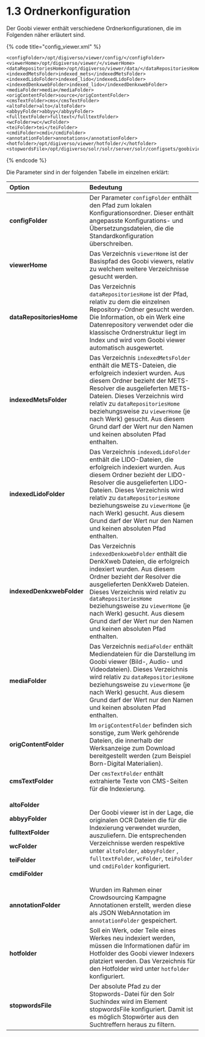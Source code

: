 # 1.3 Ordnerkonfiguration

Der Goobi viewer enthält verschiedene Ordnerkonfigurationen, die im Folgenden näher erläutert sind.

{% code title="config\_viewer.xml" %}
```markup
<configFolder>/opt/digiverso/viewer/config/</configFolder>
‌<viewerHome>/opt/digiverso/viewer/</viewerHome>
‌<dataRepositoriesHome>/opt/digiverso/viewer/data/</dataRepositoriesHome>
‌<indexedMetsFolder>indexed_mets</indexedMetsFolder>
‌<indexedLidoFolder>indexed_lido</indexedLidoFolder>
‌<indexedDenkxwebFolder>indexed_lido</indexedDenkxwebFolder>
‌<mediaFolder>media</mediaFolder>
‌<origContentFolder>source</origContentFolder>
‌<cmsTextFolder>cms</cmsTextFolder>
<altoFolder>alto</altoFolder>
<abbyyFolder>abbyy</abbyyFolder>
<fulltextFolder>fulltext</fulltextFolder>
<wcFolder>wc</wcFolder>
<teiFolder>tei</teiFolder>
<cmdiFolder>cmdi</cmdiFolder>
<annotationFolder>annotations</annotationFolder>
‌<hotfolder>/opt/digiverso/viewer/hotfolder/</hotfolder>
‌<stopwordsFile>/opt/digiverso/solr/solr/server/solr/configsets/goobiviewer/conf/lang/stopwords.txt</stopwordsFile>
```
{% endcode %}

Die Parameter sind in der folgenden Tabelle im einzelnen erklärt:

<table>
  <thead>
    <tr>
      <th style="text-align:left">Option</th>
      <th style="text-align:left">Bedeutung</th>
    </tr>
  </thead>
  <tbody>
    <tr>
      <td style="text-align:left"><b>configFolder</b>
      </td>
      <td style="text-align:left">Der Parameter <code>configFolder</code> enth&#xE4;lt den Pfad zum lokalen
        Konfigurationsordner. Dieser enth&#xE4;lt angepasste Konfigurations- und
        &#xDC;bersetzungsdateien, die die Standardkonfiguration &#xFC;berschreiben.</td>
    </tr>
    <tr>
      <td style="text-align:left"><b>viewerHome</b>
      </td>
      <td style="text-align:left">Das Verzeichnis <code>viewerHome</code> ist der Basispfad des Goobi viewers,
        relativ zu welchem weitere Verzeichnisse gesucht werden.</td>
    </tr>
    <tr>
      <td style="text-align:left"><b>dataRepositoriesHome</b>
      </td>
      <td style="text-align:left">Das Verzeichnis <code>dataRepositoriesHome</code> ist der Pfad, relativ
        zu dem die einzelnen Repository-Ordner gesucht werden. Die Information,
        ob ein Werk eine Datenrepository verwendet oder die klassische Ordnerstruktur
        liegt im Index und wird vom Goobi viewer automatisch ausgewertet.</td>
    </tr>
    <tr>
      <td style="text-align:left"><b>indexedMetsFolder</b>
      </td>
      <td style="text-align:left">Das Verzeichnis <code>indexedMetsFolder</code> enth&#xE4;lt die METS-Dateien,
        die erfolgreich indexiert wurden. Aus diesem Ordner bezieht der METS-Resolver
        die ausgelieferten METS-Dateien. Dieses Verzeichnis wird relativ zu <code>dataRepositoriesHome</code> beziehungsweise
        zu <code>viewerHome</code> (je nach Werk) gesucht. Aus diesem Grund darf
        der Wert nur den Namen und keinen absoluten Pfad enthalten.</td>
    </tr>
    <tr>
      <td style="text-align:left"><b>indexedLidoFolder</b>
      </td>
      <td style="text-align:left">Das Verzeichnis <code>indexedLidoFolder</code> enth&#xE4;lt die LIDO-Dateien,
        die erfolgreich indexiert wurden. Aus diesem Ordner bezieht der LIDO-Resolver
        die ausgelieferten LIDO-Dateien. Dieses Verzeichnis wird relativ zu <code>dataRepositoriesHome</code> beziehungsweise
        zu <code>viewerHome</code> (je nach Werk) gesucht. Aus diesem Grund darf
        der Wert nur den Namen und keinen absoluten Pfad enthalten.</td>
    </tr>
    <tr>
      <td style="text-align:left"><b>indexedDenkxwebFolder</b>
      </td>
      <td style="text-align:left">Das Verzeichnis <code>indexedDenkxwebFolder</code> enth&#xE4;lt die DenkXweb
        Dateien, die erfolgreich indexiert wurden. Aus diesem Ordner bezieht der
        Resolver die ausgelieferten DenkXweb Dateien. Dieses Verzeichnis wird relativ
        zu <code>dataRepositoriesHome</code> beziehungsweise zu <code>viewerHome</code> (je
        nach Werk) gesucht. Aus diesem Grund darf der Wert nur den Namen und keinen
        absoluten Pfad enthalten.</td>
    </tr>
    <tr>
      <td style="text-align:left"><b>mediaFolder</b>
      </td>
      <td style="text-align:left">Das Verzeichnis <code>mediaFolder</code> enth&#xE4;lt Mediendateien f&#xFC;r
        die Darstellung im Goobi viewer (Bild-, Audio- und Videodateien). Dieses
        Verzeichnis wird relativ zu <code>dataRepositoriesHome</code> beziehungsweise
        zu <code>viewerHome</code> (je nach Werk) gesucht. Aus diesem Grund darf
        der Wert nur den Namen und keinen absoluten Pfad enthalten.</td>
    </tr>
    <tr>
      <td style="text-align:left"><b>origContentFolder</b>
      </td>
      <td style="text-align:left">Im <code>origContentFolder</code> befinden sich sonstige, zum Werk geh&#xF6;rende
        Dateien, die innerhalb der Werksanzeige zum Download bereitgestellt werden
        (zum Beispiel Born-Digital Materialien).</td>
    </tr>
    <tr>
      <td style="text-align:left"><b>cmsTextFolder</b>
      </td>
      <td style="text-align:left">Der <code>cmsTextFolder</code> enth&#xE4;lt extrahierte Texte von CMS-Seiten
        f&#xFC;r die Indexierung.</td>
    </tr>
    <tr>
      <td style="text-align:left">
        <p><b>altoFolder</b>
        </p>
        <p><b>abbyyFolder</b>
        </p>
        <p><b>fulltextFolder</b>
        </p>
        <p><b>wcFolder</b>
        </p>
        <p><b>teiFolder</b>
        </p>
        <p><b>cmdiFolder</b>
        </p>
      </td>
      <td style="text-align:left">Der Goobi viewer ist in der Lage, die originalen OCR Dateien die f&#xFC;r
        die Indexierung verwendet wurden, auszuliefern. Die entsprechenden Verzeichnisse
        werden respektive unter <code>altoFolder</code>, <code>abbyyFolder</code> , <code>fulltextFolder</code>, <code>wcFolder</code>, <code>teiFolder</code> und <code>cmdiFolder</code> konfiguriert.</td>
    </tr>
    <tr>
      <td style="text-align:left"><b>annotationFolder</b>
      </td>
      <td style="text-align:left">Wurden im Rahmen einer Crowdsourcing Kampagne Annotationen erstellt, werden
        diese als JSON WebAnnotation im <code>annotationFolder</code> gespeichert.</td>
    </tr>
    <tr>
      <td style="text-align:left"><b>hotfolder</b>
      </td>
      <td style="text-align:left">Soll ein Werk, oder Teile eines Werkes neu indexiert werden, m&#xFC;ssen
        die Informationen daf&#xFC;r im Hotfolder des Goobi viewer Indexers platziert
        werden. Das Verzeichnis f&#xFC;r den Hotfolder wird unter <code>hotfolder</code> konfiguriert.</td>
    </tr>
    <tr>
      <td style="text-align:left"><b>stopwordsFile</b>
      </td>
      <td style="text-align:left">Der absolute Pfad zu der Stopwords-Datei f&#xFC;r den Solr Suchindex wird
        im Element stopwordsFile konfiguriert. Damit ist es m&#xF6;glich Stopw&#xF6;rter
        aus den Suchtreffern heraus zu filtern.</td>
    </tr>
  </tbody>
</table>

